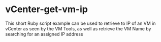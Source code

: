 vCenter-get-vm-ip
=================

This short Ruby script example can be used to retrieve to IP of an VM in vCenter as seen by the VM Tools, as well as retrieve the VM Name by searching for an assigned IP address
